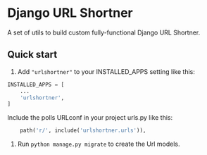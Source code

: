 # Django URL Shortner

A set of utils to build custom fully-functional Django URL Shortner.

## Quick start

1. Add `"urlshortner"` to your INSTALLED_APPS setting like this:

```py
INSTALLED_APPS = [
    ...
    'urlshortner',
]
```

Include the polls URLconf in your project urls.py like this:

```py
    path('r/', include('urlshortner.urls')),
```

1. Run `python manage.py migrate` to create the Url models.